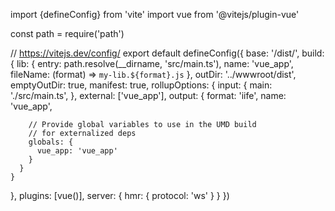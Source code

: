 import {defineConfig} from 'vite'
import vue from '@vitejs/plugin-vue'

const path = require('path')

// https://vitejs.dev/config/
export default defineConfig({
base: '/dist/',
build: {
lib: {
entry: path.resolve(__dirname, 'src/main.ts'),
name: 'vue_app',
fileName: (format) => `my-lib.${format}.js`
},
outDir: '../wwwroot/dist',
emptyOutDir: true,
manifest: true,
rollupOptions: {
input: {
main: './src/main.ts',
},
external: ['vue_app'],
output: {
format: 'iife',
name: 'vue_app',

        // Provide global variables to use in the UMD build
        // for externalized deps
        globals: {
          vue_app: 'vue_app'
        }
      }
    }
},
plugins: [vue()],
server: {
hmr: {
protocol: 'ws'
}
}
})
